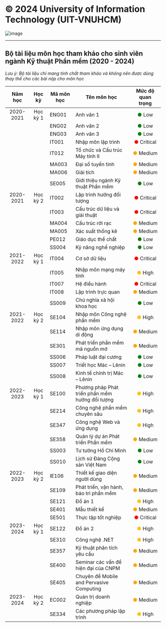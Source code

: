 # © 2024 University of Information Technology (UIT-VNUHCM)
![image](https://github.com/user-attachments/assets/afa26ba5-ae68-4265-8b05-34cb9f04e7b1)

---------------------

## Bộ tài liệu môn học tham khảo cho sinh viên ngành Kỹ thuật Phần mềm (2020 - 2024)
<i>Lưu ý: Bộ tài liệu chỉ mang tính chất tham khảo và không nên được dùng thay thế cho các bài nộp cho môn học</i>

<table>
  <thead>
    <tr>
      <th style="text-align: center;">Năm học</th>
      <th style="text-align: center;">Học kỳ</th>
      <th>Mã môn học</th>
      <th>Tên môn học</th>
      <th style="text-align: center;">Mức độ quan trọng</th>
    </tr>
  </thead>
  <tbody>
    <tr>
      <td style="text-align: center;">2020-2021</td>
      <td style="text-align: center;">Học kỳ 1</td>
      <td>ENG01</td>
      <td>Anh văn 1</td>
      <td style="text-align: center;"><span style="color: green;">●</span> Low</td> 
    </tr>
    <tr>
      <td style="text-align: center;"></td>
      <td style="text-align: center;"></td>
      <td>ENG02</td>
      <td>Anh văn 2</td>
      <td style="text-align: center;"><span style="color: green;">●</span> Low</td>
    </tr>
    <tr>
      <td style="text-align: center;"></td>
      <td style="text-align: center;"></td>
      <td>ENG03</td>
      <td>Anh văn 3</td>
      <td style="text-align: center;"><span style="color: green;">●</span> Low</td>
    </tr>
    <tr>
      <td style="text-align: center;"></td>
      <td style="text-align: center;"></td>
      <td>IT001</td>
      <td>Nhập môn lập trình</td>
      <td style="text-align: center;"><span style="color: red;">●</span> Critical</td> 
    </tr>
    <tr>
      <td style="text-align: center;"></td>
      <td style="text-align: center;"></td>
      <td>IT012</td>
      <td>Tổ chức và Cấu trúc Máy tính II</td>
      <td style="text-align: center;"><span style="color: orange;">●</span> Medium</td> 
    </tr>
    <tr>
      <td style="text-align: center;"></td>
      <td style="text-align: center;"></td>
      <td>MA003</td>
      <td>Đại số tuyến tính</td>
      <td style="text-align: center;"><span style="color: orange;">●</span> Medium</td> 
    </tr>
    <tr>
      <td style="text-align: center;"></td>
      <td style="text-align: center;"></td>
      <td>MA006</td>
      <td>Giải tích</td>
      <td style="text-align: center;"><span style="color: orange;">●</span> Medium</td> 
    </tr>
    <tr>
      <td style="text-align: center;"></td>
      <td style="text-align: center;"></td>
      <td>SE005</td>
      <td>Giới thiệu ngành Kỹ thuật Phần mềm</td>
      <td style="text-align: center;"><span style="color: green;">●</span> Low</td>
    </tr>
    <tr>
      <td style="text-align: center;">2020-2021</td>
      <td style="text-align: center;">Học kỳ 2</td>
      <td>IT002</td>
      <td>Lập trình hướng đối tượng</td>
      <td style="text-align: center;"><span style="color: red;">●</span> Critical</td> 
    </tr>
    <tr>
      <td style="text-align: center;"></td>
      <td style="text-align: center;"></td>
      <td>IT003</td>
      <td>Cấu trúc dữ liệu và giải thuật</td>
      <td style="text-align: center;"><span style="color: red;">●</span> Critical</td> 
    </tr>
    <tr>
      <td style="text-align: center;"></td>
      <td style="text-align: center;"></td>
      <td>MA004</td>
      <td>Cấu trúc rời rạc</td>
      <td style="text-align: center;"><span style="color: orange;">●</span> Medium</td> 
    </tr>
    <tr>
      <td style="text-align: center;"></td>
      <td style="text-align: center;"></td>
      <td>MA005</td>
      <td>Xác suất thống kê</td>
      <td style="text-align: center;"><span style="color: orange;">●</span> Medium</td> 
    </tr>
    <tr>
      <td style="text-align: center;"></td>
      <td style="text-align: center;"></td>
      <td>PE012</td>
      <td>Giáo dục thể chất</td>
      <td style="text-align: center;"><span style="color: green;">●</span> Low</td>
    </tr>
    <tr>
      <td style="text-align: center;"></td>
      <td style="text-align: center;"></td>
      <td>SS004</td>
      <td>Kỹ năng nghề nghiệp</td>
      <td style="text-align: center;"><span style="color: green;">●</span> Low</td>
    </tr>
    <tr>
      <td style="text-align: center;">2021-2022</td>
      <td style="text-align: center;">Học kỳ 1</td>
      <td>IT004</td>
      <td>Cơ sở dữ liệu</td>
      <td style="text-align: center;"><span style="color: red;">●</span> Critical</td>
    </tr>
    <tr>
      <td style="text-align: center;"></td>
      <td style="text-align: center;"></td>
      <td>IT005</td>
      <td>Nhập môn mạng máy tính</td>
      <td style="text-align: center;"><span style="color: #FFC107;">●</span> High</td>
    </tr>
    <tr>
      <td style="text-align: center;"></td>
      <td style="text-align: center;"></td>
      <td>IT007</td>
      <td>Hệ điều hành</td>
      <td style="text-align: center;"><span style="color: red;">●</span> Critical</td>
    </tr>
    <tr>
      <td style="text-align: center;"></td>
      <td style="text-align: center;"></td>
      <td>IT008</td>
      <td>Lập trình trực quan</td>
      <td style="text-align: center;"><span style="color: orange;">●</span> Medium</td>
    </tr>
    <tr>
      <td style="text-align: center;"></td>
      <td style="text-align: center;"></td>
      <td>SS009</td>
      <td>Chủ nghĩa xã hội khoa học</td>
      <td style="text-align: center;"><span style="color: green;">●</span> Low</td>
    </tr>
    <tr>
      <td style="text-align: center;">2021-2022</td>
      <td style="text-align: center;">Học kỳ 2</td>
      <td>SE104</td>
      <td>Nhập môn Công nghệ phần mềm</td>
      <td style="text-align: center;"><span style="color: #FFC107;">●</span> High</td>
    </tr>
    <tr>
      <td style="text-align: center;"></td>
      <td style="text-align: center;"></td>
      <td>SE114</td>
      <td>Nhập môn ứng dụng di động</td>
      <td style="text-align: center;"><span style="color: orange;">●</span> Medium</td>
    </tr>
    <tr>
      <td style="text-align: center;"></td>
      <td style="text-align: center;"></td>
      <td>SE301</td>
      <td>Phát triển phần mềm mã nguồn mở</td>
      <td style="text-align: center;"><span style="color: orange;">●</span> Medium</td>
    </tr>
    <tr>
      <td style="text-align: center;"></td>
      <td style="text-align: center;"></td>
      <td>SS006</td>
      <td>Pháp luật đại cương</td>
      <td style="text-align: center;"><span style="color: green;">●</span> Low</td>
    </tr>
    <tr>
      <td style="text-align: center;"></td>
      <td style="text-align: center;"></td>
      <td>SS007</td>
      <td>Triết học Mác – Lênin</td>
      <td style="text-align: center;"><span style="color: green;">●</span> Low</td>
    </tr>
    <tr>
      <td style="text-align: center;"></td>
      <td style="text-align: center;"></td>
      <td>SS008</td>
      <td>Kinh tế chính trị Mác – Lênin</td>
      <td style="text-align: center;"><span style="color: green;">●</span> Low</td>
    </tr>
    <tr>
      <td style="text-align: center;">2022-2023</td>
      <td style="text-align: center;">Học kỳ 1</td>
      <td>SE100</td>
      <td>Phương pháp Phát triển phần mềm hướng đối tượng</td>
      <td style="text-align: center;"><span style="color: #FFC107;">●</span> High</td>
    </tr>
    <tr>
      <td style="text-align: center;"></td>
      <td style="text-align: center;"></td>
      <td>SE214</td>
      <td>Công nghệ phần mềm chuyên sâu</td>
      <td style="text-align: center;"><span style="color: #FFC107;">●</span> High</td>
    </tr>
    <tr>
      <td style="text-align: center;"></td>
      <td style="text-align: center;"></td>
      <td>SE347</td>
      <td>Công nghệ Web và ứng dụng</td>
      <td style="text-align: center;"><span style="color: #FFC107;">●</span> High</td>
    </tr>
    <tr>
      <td style="text-align: center;"></td>
      <td style="text-align: center;"></td>
      <td>SE358</td>
      <td>Quản lý dự án Phát triển Phần mềm</td>
      <td style="text-align: center;"><span style="color: orange;">●</span> Medium</td>
    </tr>
    <tr>
      <td style="text-align: center;"></td>
      <td style="text-align: center;"></td>
      <td>SS003</td>
      <td>Tư tưởng Hồ Chí Minh</td>
      <td style="text-align: center;"><span style="color: green;">●</span> Low</td>
    </tr>
    <tr>
      <td style="text-align: center;"></td>
      <td style="text-align: center;"></td>
      <td>SS010</td>
      <td>Lịch sử Đảng Cộng sản Việt Nam</td>
      <td style="text-align: center;"><span style="color: green;">●</span> Low</td>
    </tr>
    <tr>
      <td style="text-align: center;">2022-2023</td>
      <td style="text-align: center;">Học kỳ 2</td>
      <td>IE106</td>
      <td>Thiết kế giao diện người dùng</td>
      <td style="text-align: center;"><span style="color: orange;">●</span> Medium</td>
    </tr>
    <tr>
      <td style="text-align: center;"></td>
      <td style="text-align: center;"></td>
      <td>SE109</td>
      <td>Phát triển, vận hành, bảo trì phần mềm</td>
      <td style="text-align: center;"><span style="color: orange;">●</span> Medium</td>
    </tr>
    <tr>
      <td style="text-align: center;"></td>
      <td style="text-align: center;"></td>
      <td>SE121</td>
      <td>Đồ án 1</td>
      <td style="text-align: center;"><span style="color: #FFC107;">●</span> High</td>
    </tr>
    <tr>
      <td style="text-align: center;"></td>
      <td style="text-align: center;"></td>
      <td>SE401</td>
      <td>Mẫu thiết kế</td>
      <td style="text-align: center;"><span style="color: orange;">●</span> Medium</td>
    </tr>
    <tr>
      <td style="text-align: center;"></td>
      <td style="text-align: center;"></td>
      <td>SE501</td>
      <td>Thực tập tốt nghiệp</td>
      <td style="text-align: center;"><span style="color: red;">●</span> Critical</td>
    </tr>
    <tr>
      <td style="text-align: center;">2023-2024</td>
      <td style="text-align: center;">Học kỳ 1</td>
      <td>SE122</td>
      <td>Đồ án 2</td>
      <td style="text-align: center;"><span style="color: #FFC107;">●</span> High</td>
    </tr>
    <tr>
      <td style="text-align: center;"></td>
      <td style="text-align: center;"></td>
      <td>SE310</td>
      <td>Công nghệ .NET</td>
      <td style="text-align: center;"><span style="color: #FFC107;">●</span> High</td>
    </tr>
    <tr>
      <td style="text-align: center;"></td>
      <td style="text-align: center;"></td>
      <td>SE357</td>
      <td>Kỹ thuật phân tích yêu cầu</td>
      <td style="text-align: center;"><span style="color: orange;">●</span> Medium</td>
    </tr>
    <tr>
      <td style="text-align: center;"></td>
      <td style="text-align: center;"></td>
      <td>SE400</td>
      <td>Seminar các vấn đề hiện đại của CNPM</td>
      <td style="text-align: center;"><span style="color: orange;">●</span> Medium</td>
    </tr>
    <tr>
      <td style="text-align: center;"></td>
      <td style="text-align: center;"></td>
      <td>SE405</td>
      <td>Chuyên đề Mobile and Pervasive Computing</td>
      <td style="text-align: center;"><span style="color: orange;">●</span> Medium</td>
    </tr>
    <tr>
      <td style="text-align: center;">2023-2024</td>
      <td style="text-align: center;">Học kỳ 2</td>
      <td>EC002</td>
      <td>Quản trị doanh nghiệp</td>
      <td style="text-align: center;"><span style="color: orange;">●</span> Medium</td>
    </tr>
    <tr>
      <td style="text-align: center;"></td>
      <td style="text-align: center;"></td>
      <td>SE334</td>
      <td>Các phương pháp lập trình</td>
      <td style="text-align: center;"><span style="color: #FFC107;">●</span> High</td>
    </tr>
  </tbody>
</table>
